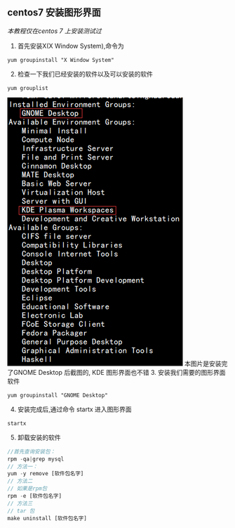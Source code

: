 ## centos7 安装图形界面

*本教程仅在centos 7 上安装测试过*

1. 首先安装X(X Window System),命令为
```
yum groupinstall "X Window System"
```
2. 检查一下我们已经安装的软件以及可以安装的软件

```
yum grouplist 
```
![查看可安装的图形界面](./centos_gnome.png)
本图片是安装完了GNOME Desktop 后截图的, KDE 图形界面也不错
3. 安装我们需要的图形界面软件

```
yum groupinstall "GNOME Desktop"
```
4. 安装完成后,通过命令 startx 进入图形界面
```
startx
```


5. 卸载安装的软件
```js
//首先查询安装包：
rpm -qa|grep mysql
// 方法一：
yum -y remove [软件包名字]
// 方法二
// 如果是rpm包
rpm -e [软件包名字]
// 方法三
// tar 包
make uninstall [软件包名字]
```

